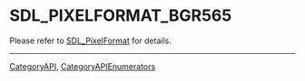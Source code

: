 # SDL_PIXELFORMAT_BGR565

Please refer to [SDL_PixelFormat](SDL_PixelFormat) for details.

----
[CategoryAPI](CategoryAPI), [CategoryAPIEnumerators](CategoryAPIEnumerators)

